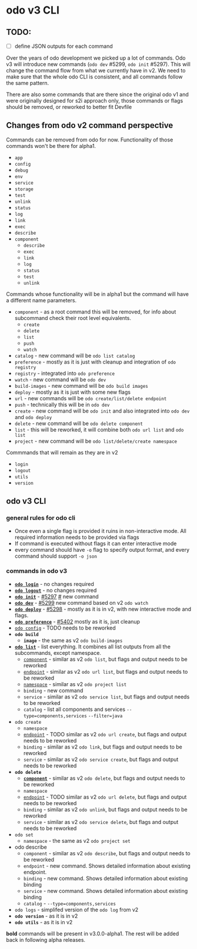 # odo v3 CLI

## TODO:

- [ ] define JSON outputs for each command

Over the years of odo development we picked up a lot of commands.
Odo v3 will introduce new commands (`odo dev` #5299, `odo init` #5297).
This will change the command flow from what we currently have in v2. We need to make sure that the whole odo CLI is consistent, and all commands follow the same pattern.

There are also some commands that are there since the original odo v1 and were originally designed for s2i approach only, those commands or flags should be removed, or reworked to better fit Devfile

## Changes from odo v2 command perspective


Commands can be removed from odo for now. Functionality of those commands won't be there for alpha1.
- `app`
- `config`
- `debug`
- `env`
- `service`
- `storage`
- `test`
- `unlink`
- `status`
- `log`
- `link`
- `exec`
- `describe`
- `component`
  - `describe`
  - `exec`
  - `link`
  - `log`
  - `status`
  - `test`
  - `unlink`



Commands whose functionality will be in alpha1 but the command will have a different name parameters.

- `component` - as a root command this will be removed, for info about subcommand check their root level equivalents.
  - `create`
  - `delete`
  - `list`
  - `push`
  - `watch`
- `catalog` - new command will be `odo list catalog`
- `preference` - mostly as it is just with cleanup and integration of `odo registry`
- `registry` - integrated into `odo preference`
- `watch` - new command will be `odo dev`
- `build-images` - new command will be `odo build images`
- `deploy` - mostly as it is just with some new flags
- `url` - new commands will be `odo create/list/delete endpoint`
- `push` - technically this will be in `odo dev`
- `create` - new command will be `odo init` and also integrated into `odo dev` and  `odo deploy`
- `delete` - new command will be `odo delete component`
- `list` - this will be reworked, it will combine both `odo url list` and `odo list`
- `project` - new command will be `odo list/delete/create namespace`


Commmands that will remain as they are in v2

- `login`
- `logout`
- `utils`
- `version`



## odo v3 CLI

### general rules for odo cli

- Once even a single flag is provided it ruins in non-interactive mode. All required information needs to be provided via flags
- If command is executed without flags it can enter interactive mode
- every command should have `-o` flag to specify output format, and every command should support `-o json`

### commands in odo v3


- **[`odo login`](odo-v3-cli/odo-login-logout.md)** - no changes required
- **[`odo logout`](odo-v3-cli/odo-login-logout.md)** - no changes required
- **[`odo init`](odo-v3-cli/odo-init.md)** - [#5297](https://github.com/redhat-developer/odo/issues/5297) [#](https://github.com/redhat-developer/odo/issues/5408) new command
- **[`odo dev`](odo-v3-cli/odo-dev.md)** - [#5299](https://github.com/redhat-developer/odo/issues/5299) new command based on v2 `odo watch`
- **[`odo deploy`](odo-v3-cli/odo-deploy.md)** - [#5298](https://github.com/redhat-developer/odo/issues/5298) - mostly as it is in v2, with new interactive mode and flags.
- **[`odo preference`](odo-v3-cli/odo-preference.md)** -  [#5402](https://github.com/redhat-developer/odo/issues/5402)
mostly as it is, just cleanup
- [`odo config`](odo-v3-cli/odo-config.md) - TODO needs to be reworked
- **`odo build`**
  - **`image`** - the same as v2 `odo build-images`
- **[`odo list`](odo-v3-cli/odo-list.md)** - list everything. It combines all list outputs from all the subcommands, except namespace.
  - [`component`](odo-v3-cli/odo-list-component.md) - similar as v2 `odo list`, but flags and output needs to be reworked
  - [`endpoint`](odo-v3-cli/odo-list-endpoint.md) - similar as v2 `odo url list`, but flags and output needs to be reworked
  - [`namespace`](odo-v3-cli/odo-list-namespace.md) -  similar as v2 `odo project list`
  - `binding` - new command
  - `service` - similar as v2 `odo service list`, but flags and output needs to be reworked
  - `catalog` - list all components and services `--type=components,services`  `--filter=java`
- `odo create`
  - `namespace`
  - [`endpoint`](odo-v3-cli/odo-create-endpoint.md) - TODO similar as v2 `odo url create`, but flags and output needs to be reworked
  - `binding` - similar as v2 `odo link`, but flags and output needs to be reworked
  - `service` - similar as v2 `odo service create`, but flags and output needs to be reworked
- **`odo delete`**
  - **[`component`](odo-v3-cli/odo-delete-component.md)** - similar as v2 `odo delete`, but flags and output needs to be reworked
  - `namespace`
  - [`endpoint`](odo-v3-cli/odo-delete-endpoint.md) - TODO similar as v2 `odo url delete`, but flags and output needs to be reworked
  - `binding`  - similar as v2 `odo unlink`, but flags and output needs to be reworked
  - `service` - similar as v2 `odo service delete`, but flags and output needs to be reworked
- `odo set`
  - `namespace` - the same as v2 `odo project set`
- odo describe
  - `component` - similar as v2 `odo describe`, but flags and output needs to be reworked
  - `endpoint` - new command. Shows detailed information about existing endpoint.
  - `binding` - new command. Shows detailed information about existing binding
  - `service` - new command.  Shows detailed information about existing binding
  - `catalog` - `--type=components,services`
- `odo logs` - simplifed version of the `odo log` from v2
- **`odo version`** - as it is in v2
- **`odo utils`** -  as it is in v2


**bold** commands will be present in v3.0.0-alpha1.
The rest will be added back in following alpha releases.


